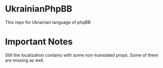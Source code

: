 # UkrainianPhpBB
This repo for Ukrainian language of phpBB

# Important Notes
Still the localization contains with some non-translated props. Some of them are missing as well.